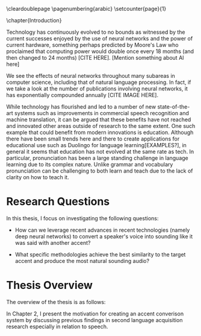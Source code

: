 \cleardoublepage
\pagenumbering{arabic}
\setcounter{page}{1}

\chapter{Introduction}

Technology has continuously evolved to no bounds as witnessed by the current successes enjoyed by the use of neural networks and the power of current hardware, something perhaps predicted by Moore's Law who proclaimed that computing power would double once every 18 months (and then changed to 24 months) [CITE HERE]. [Mention something about AI here]


We see the effects of neural networks throughout many subareas in computer science, including that of natural language processing. In fact, if we take a look at the number of publications involving neural networks, it has exponentially compounded annually [CITE IMAGE HERE].

While technology has flourished and led to a number of new state-of-the-art systems such as improvements in commercial speech recognition and machine translation, it can be argued that these benefits have not reached and innovated other areas outside of research to the same extent. One such example that could benefit from modern innovations is education. Although there have been small trends here and there to create applications for educational use such as Duolingo for language learning[EXAMPLES?], in general it seems that education has not evolved at the same rate as tech. In particular, pronunciation has been a large standing challenge in language learning due to its complex nature. Unlike grammar and vocabulary pronunciation can be challenging to both learn and teach due to the lack of clarity on how to teach it. 


# Research Questions

In this thesis, I focus on investigating the following questions:

* How can we leverage recent advances in recent technologies (namely deep neural networks) to convert a speaker's voice into sounding like it was said with another accent?

* What specific methodologies achieve the best similarity to the target accent and produce the most natural sounding audio?

# Thesis Overview
The overview of the thesis is as follows:

In Chapter 2, I present the motivation for creating an accent converison system by discussing previous findings in second language acquisition research especially in relation to speech.
